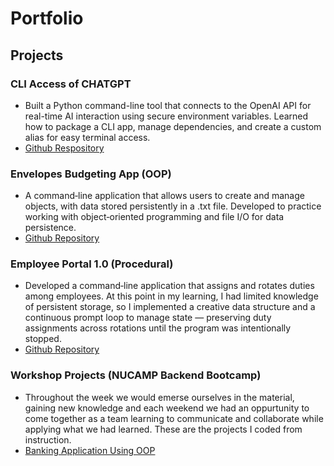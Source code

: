 # Portfolio

## Projects
### CLI Access of CHATGPT
- Built a Python command-line tool that connects to the OpenAI API for real-time AI interaction using secure environment variables. Learned how to package a CLI app, manage dependencies, and create a custom alias for easy terminal access.
-  [Github Respository](https://github.com/SLSeifert/ai_cli)

### Envelopes Budgeting App (OOP)
- A command‑line application that allows users to create and manage objects, with data stored persistently in a .txt file. Developed to practice working with object‑oriented programming and file I/O for data persistence.
- [Github Repository](https://github.com/SLSeifert/envelopes_app)

### Employee Portal 1.0 (Procedural) 
- Developed a command‑line application that assigns and rotates duties among employees. At this point in my learning, I had limited knowledge of persistent storage, so I implemented a creative data structure and a continuous prompt loop to manage state — preserving duty assignments across rotations until the program was intentionally stopped.
- [Github Repository](https://github.com/SLSeifert/sidework_program)

### Workshop Projects (NUCAMP Backend Bootcamp)
- Throughout the week we would emerse ourselves in the material, gaining new knowledge and each weekend we had an oppurtunity to come together as a team learning to communicate and collaborate while applying what we had learned. These are the projects I coded from instruction.
- [Banking Application Using OOP](https://github.com/SLSeifert/nucamp_workshops/blob/main/workshop4.py)


